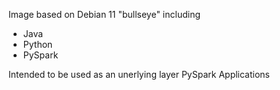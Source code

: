 

Image based on Debian 11 "bullseye" including 
- Java
- Python 
- PySpark 

Intended to be used as an unerlying layer PySpark Applications